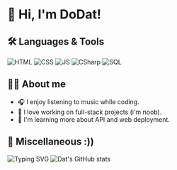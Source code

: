 # 👋 Hi, I'm DoDat!

## 🛠 Languages & Tools
![HTML](https://img.shields.io/badge/Code-HTML-orange)
![CSS](https://img.shields.io/badge/Style-CSS-blue)
![JS](https://img.shields.io/badge/Script-JavaScript-yellow)
![CSharp](https://img.shields.io/badge/Code-C%23-green)
![SQL](https://img.shields.io/badge/Database-SQL-lightgrey)

## 🧑‍🎓 About me
- 🎧 I enjoy listening to music while coding.  
- 🎯 I love working on full-stack projects (i'm noob).  
- 📖 I'm learning more about API and web deployment.

## 🚀 Miscellaneous :))
![Typing SVG](https://readme-typing-svg.herokuapp.com?size=24&lines=Welcome+to+my+GitHub!;I'm+a+Junior+Web+Developer)
![Dat's GitHub stats](https://github-readme-stats.vercel.app/api?username=Datdo010905&show_icons=true&theme=tokyonight)
